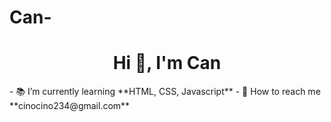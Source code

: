 # Can-
<h1 align="center">Hi 👋, I'm Can</h1>
- 📚 I’m currently learning **HTML, CSS, Javascript**
- 📧 How to reach me **cinocino234@gmail.com**

